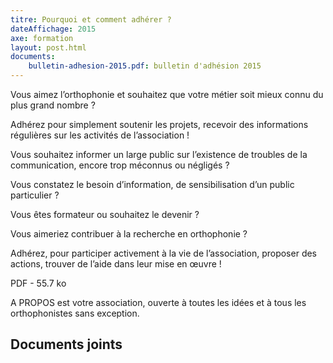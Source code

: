 ```yaml
---
titre: Pourquoi et comment adhérer ?
dateAffichage: 2015 
axe: formation
layout: post.html
documents:
    bulletin-adhesion-2015.pdf: bulletin d'adhésion 2015
---
```

Vous aimez l’orthophonie et souhaitez que votre métier soit mieux connu du plus grand nombre ?

Adhérez pour simplement soutenir les projets, recevoir des informations régulières sur les activités de l’association !

Vous souhaitez informer un large public sur l’existence de troubles de la communication, encore trop méconnus ou négligés ?

Vous constatez le besoin d’information, de sensibilisation d’un public particulier ?

Vous êtes formateur ou souhaitez le devenir ?

Vous aimeriez contribuer à la recherche en orthophonie ?

Adhérez, pour participer activement à la vie de l’association, proposer des actions, trouver de l’aide dans leur mise en œuvre !

PDF - 55.7 ko

A PROPOS est votre association, ouverte à toutes les idées et à tous les orthophonistes sans exception.

## Documents joints


